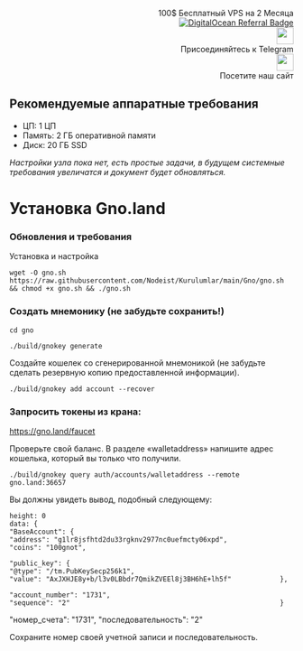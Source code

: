 <p style="font-size:14px" align="right">
 100$ Бесплатный VPS на 2 Месяца <br>
 <a target="_blank" href="https://www.digitalocean.com/?refcode=410c988c8b3e&utm_campaign=Referral_Invite&utm_medium=Referral_Program&utm_source=badge"><img src="https://web-platforms.sfo2.cdn.digitaloceanspaces.com/WWW/Badge%201.svg" alt="DigitalOcean Referral Badge" /></a></br>
 <a href="https://t.me/nodeistt" target="_blank"><img src="https://github.com/Nodeist/Testnet_Kurulumlar/blob/fee87fe32609c1704206721b9fb16e4c5de75a96/telegramlogo.png" width="30"/></a><br>Присоединяйтесь к Telegram<br>
<a href="https://nodeist.site/" target="_blank"><img src="https://raw.githubusercontent.com/Nodeist/Testnet_Kurulumlar/main/logo.png" width="30"/></a><br> Посетите наш сайт
</p>

## Рекомендуемые аппаратные требования
- ЦП: 1 ЦП
- Память: 2 ГБ оперативной памяти
- Диск: 20 ГБ SSD

*Настройки узла пока нет, есть простые задачи, в будущем системные требования увеличатся и документ будет обновляться.*

# Установка Gno.land

### Обновления и требования
Установка и настройка

```
wget -O gno.sh https://raw.githubusercontent.com/Nodeist/Kurulumlar/main/Gno/gno.sh && chmod +x gno.sh && ./gno.sh

```
### Создать мнемонику (не забудьте сохранить!)

```
cd gno

./build/gnokey generate
```

Создайте кошелек со сгенерированной мнемоникой (не забудьте сделать резервную копию предоставленной информации).
```
./build/gnokey add account --recover
```

### Запросить токены из крана:
https://gno.land/faucet

Проверьте свой баланс. В разделе «walletaddress» напишите адрес кошелька, который вы только что получили.

```
./build/gnokey query auth/accounts/walletaddress --remote gno.land:36657
```



Вы должны увидеть вывод, подобный следующему:

```
height: 0                                                            
data: {                                                                
"BaseAccount": {                                                       
"address": "g1lr8jsfhtd2du33rgknv2977nc0uefmcty06xpd",               
"coins": "100gnot",                                                   

"public_key": {                                                        
"@type": "/tm.PubKeySecp256k1",                                      
"value": "AxJXHJE8y+b/l3v0LBbdr7QmikZVEEl8j3BH6hE+lh5f"            },                                                                   

"account_number": "1731",                                            
"sequence": "2"                                                    }
```

"номер_счета": "1731",
"последовательность": "2"

Сохраните номер своей учетной записи и последовательность.
